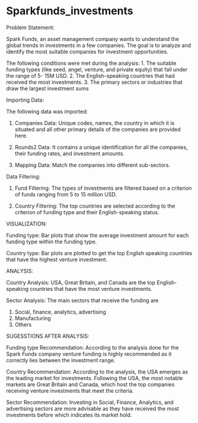 # Sparkfunds_investments
Problem Statement:

Spark Funds, an asset management company wants to understand the global trends in investments in a few companies. The goal is to analyze and identify the most suitable companies for investment opportunities.

The following conditions were met during the analysis:
	1. The suitable funding types (like seed, angel, venture, and private equity) that fall under the range of 5- 15M USD.
	2. The English-speaking countries that had received the most investments.
	3. The primary sectors or industries that draw the largest investment sums 

Importing Data:

The following data was imported:

1. Companies Data: Unique codes, names, the country in which it is situated and all other primary details of the companies are provided here.

2. Rounds2 Data: It contains a unique identification for all the companies, their funding rates, and investment amounts.

3. Mapping Data: Match the companies into different sub-sectors.

Data Filtering:

1. Fund Filtering: The types of investments are filtered based on a criterion of funds ranging from 5 to 15 million USD.

2. Country Filtering: The top countries are selected according to the criterion of funding type and their English-speaking status.

VISUALIZATION:

Funding type: Bar plots that show the average investment amount for each funding type within the funding type.

Country type: Bar plots are plotted to get the top English speaking countries that have the highest venture investment.


ANALYSIS:

Country Analysis: USA, Great Britain, and Canada are the top English-speaking countries that have the most venture investments.

Sector Analysis: 
 The main sectors that receive the funding are 
 1. Social, finance, analytics, advertising
 2. Manufacturing
 3. Others

SUGESSTIONS AFTER ANALYSIS:

Funding type Recommendation:
 	According to the analysis done for the Spark Funds company venture funding is highly recommended as it correctly lies between the investment range.

Country Recommendation:
	According to the analysis, the USA emerges as the leading market for investments. Following the USA, the most notable markets are Great Britain and Canada, which host the top companies receiving venture investments that meet the criteria.

Sector Recommendation:
 	Investing in Social, Finance, Analytics, and advertising sectors are more advisable as they have received the most investments before which indicates its market hold.
	
